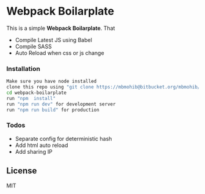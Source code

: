 # Webpack Boilarplate

This is a simple **Webpack Boilarplate**. That

  - Compile Latest JS using Babel
  - Compile SASS
  - Auto Reload when css or js change


### Installation
```sh
Make sure you have node installed
clone this repo using "git clone https://mbmohib@bitbucket.org/mbmohib/webpack-boilarplate.git"
cd webpack-boilarplate
run "npm  install"
run "npm run dev" for development server
run "npm run build" for production
```


### Todos

 - Separate config for deterministic hash
 - Add html auto reload
 - Add sharing IP

License
----

MIT



